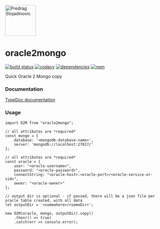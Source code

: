 <a href="http://stojadinovic.net">
  <img alt="Predrag Stojadinovic" src="https://en.stojadinovic.net/assets/images/logo-128x128-88.jpg" width="100">
</a>

# oracle2mongo
[![build status](https://img.shields.io/travis/cope/oracle2mongo.svg?branch=master)](https://travis-ci.org/cope/oracle2mongo)
[![codacy](https://img.shields.io/codacy/grade/07b287618ee8467da981a039baea0b10.svg)](https://www.codacy.com/project/cope/oracle2mongo/dashboard)
[![dependencies](https://david-dm.org/cope/oracle2mongo.svg)](https://www.npmjs.com/package/oracle2mongo)
[![npm](https://img.shields.io/npm/dt/oracle2mongo.svg)](https://www.npmjs.com/package/oracle2mongo)

Quick Oracle 2 Mongo copy

### Documentation

[TypeDoc documentation](https://cope.github.io/oracle2mongo/docs/)

### Usage

	import O2M from "oracle2mongo";
	
	// all attributes are *required*
	const mongo = {
		database: '<mongodb-database-name>',
		server: 'mongodb://localhost:27017/'
	};
	
	// all attributes are *required*
	const oracle = {
		user: "<oracle-username>",
		password: "<oracle-password>",
		connectString: "<oracle-host>:<oracle-port>/<oracle-service-or-sid>",
		owner: "<oracle-owner>"
	};

	// output dir is optional - if passed, there will be a json file per oracle table created, with all data
	let outputDir = '<somewhere>/<someDir>';

	new O2M(oracle, mongo, outputDir).copy()
		.then(() => true)
		.catch(err => console.error);
